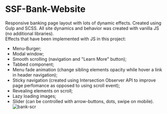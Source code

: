 # SSF-Bank-Website
Responsive banking page layout with lots of dynamic effects. Created using Gulp and SCSS. All site dynamics and behavior was created with vanilla JS (no additional libraries).<br/>
Effects that have been implemented with JS in this project:<br/>
- Menu-Burger;
- Modal window;
- Smooth scrolling (navigation and "Learn More" button);
- Tabbed component;
- Menu fade animation (change sibling elements opacity while hover a link in header navigation);
- Sticky navigation (created using Intersection Observer API to improve page perfomance as opposed to using scroll event);
- Revealing elements on scroll;
- Lazy loading images;
- Slider (can be controlled with arrow-buttons, dots, swipe on mobile).<br/>
![bank-scr](https://user-images.githubusercontent.com/103335620/185660024-627cb3fc-90c0-4236-bb4d-f3427513ebaa.png)
